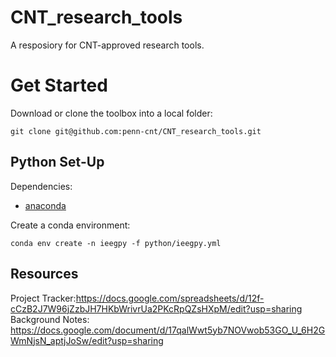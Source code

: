# CNT_research_tools
A resposiory for CNT-approved research tools.  

# Get Started 

Download or clone the toolbox into a local folder:
```
git clone git@github.com:penn-cnt/CNT_research_tools.git
```


## Python Set-Up

Dependencies: 
* [anaconda](https://www.anaconda.com)

Create a conda environment:
```
conda env create -n ieegpy -f python/ieegpy.yml
```

## Resources

Project Tracker:https://docs.google.com/spreadsheets/d/12f-cCzB2J7W96jZzbJH7HKbWrivrUa2PKcRpQZsHXpM/edit?usp=sharing
Background Notes: https://docs.google.com/document/d/17qalWwt5yb7NOVwob53GO_U_6H2GWmNjsN_aptjJoSw/edit?usp=sharing
